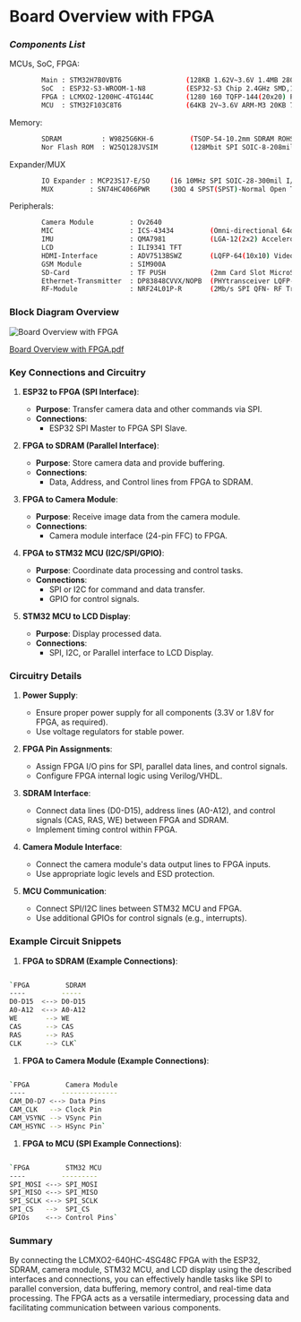 # Board Overview with FPGA


### *Components List*
MCUs, SoC, FPGA:
```sh
        Main : STM32H7B0VBT6                (128KB 1.62V~3.6V 1.4MB 280MHz FLASH 80 LQFP-100(14x14))               $3.198
        SoC  : ESP32-S3-WROOM-1-N8          (ESP32-S3 Chip 2.4GHz SMD,18x25.5mm WiFi Modules ROHS)                 $3.825
        FPGA : LCMXO2-1200HC-4TG144C        (1280 160 TQFP-144(20x20) Programmable Logic Device (CPLDs/FPGAs))     $2.577
        MCU  : STM32F103C8T6                (64KB 2V~3.6V ARM-M3 20KB 72MHz FLASH 37 LQFP-48(7x7))                 $0.915


```
Memory:
```sh
        SDRAM          : W9825G6KH-6         (TSOP-54-10.2mm SDRAM ROHS)                                           $1.194
        Nor Flash ROM  : W25Q128JVSIM        (128Mbit SPI SOIC-8-208mil NOR FLASH ROHS)                            $0.8955
```
Expander/MUX
```sh
        IO Expander : MCP23S17-E/SO     (16 10MHz SPI SOIC-28-300mil I/O Expanders)                                $1.383
        MUX         : SN74HC4066PWR     (30Ω 4 SPST(SPST)-Normal Open TSSOP-14 Analog Switches, Multiplexers)      $0.1308

```
Peripherals:
```sh
        Camera Module         : Ov2640
        MIC                   : ICS-43434         (Omni-directional 64dB - MEMS Microphones ROHS)                  $1.29
        IMU                   : QMA7981           (LGA-12(2x2) Accelerometers ROHS)                                $0.4935
        LCD                   : ILI9341 TFT
        HDMI-Interface        : ADV7513BSWZ       (LQFP-64(10x10) Video Interface ICs ROHS)                        $4.548  
        GSM Module            : SIM900A
        SD-Card               : TF PUSH           (2mm Card Slot MicroSD card (TF card) Self-bouncing, SMD)        $0.0443
        Ethernet-Transmitter  : DP83848CVVX/NOPB  (PHYtransceiver LQFP-48(7x7) Ethernet Transceivers ROHS)         $1.4835
        RF-Module             : NRF24L01P-R       (2Mb/s SPI QFN- RF Transceiver ICs)                              $0.898

```


### Block Diagram Overview

![Board Overview with FPGA](https://github.com/user-attachments/assets/ca1b505d-1f3a-4fce-9604-96fcfde150c6)


[Board Overview with FPGA.pdf](https://github.com/user-attachments/files/16422740/Board.Overview.with.FPGA.pdf)




### Key Connections and Circuitry

1.  **ESP32 to FPGA (SPI Interface)**:

    -   **Purpose**: Transfer camera data and other commands via SPI.
    -   **Connections**:
        -   ESP32 SPI Master to FPGA SPI Slave.
2.  **FPGA to SDRAM (Parallel Interface)**:

    -   **Purpose**: Store camera data and provide buffering.
    -   **Connections**:
        -   Data, Address, and Control lines from FPGA to SDRAM.
3.  **FPGA to Camera Module**:

    -   **Purpose**: Receive image data from the camera module.
    -   **Connections**:
        -   Camera module interface (24-pin FFC) to FPGA.
4.  **FPGA to STM32 MCU (I2C/SPI/GPIO)**:

    -   **Purpose**: Coordinate data processing and control tasks.
    -   **Connections**:
        -   SPI or I2C for command and data transfer.
        -   GPIO for control signals.
5.  **STM32 MCU to LCD Display**:

    -   **Purpose**: Display processed data.
    -   **Connections**:
        -   SPI, I2C, or Parallel interface to LCD Display.

### Circuitry Details

1.  **Power Supply**:

    -   Ensure proper power supply for all components (3.3V or 1.8V for FPGA, as required).
    -   Use voltage regulators for stable power.
2.  **FPGA Pin Assignments**:

    -   Assign FPGA I/O pins for SPI, parallel data lines, and control signals.
    -   Configure FPGA internal logic using Verilog/VHDL.
3.  **SDRAM Interface**:

    -   Connect data lines (D0-D15), address lines (A0-A12), and control signals (CAS, RAS, WE) between FPGA and SDRAM.
    -   Implement timing control within FPGA.
4.  **Camera Module Interface**:

    -   Connect the camera module's data output lines to FPGA inputs.
    -   Use appropriate logic levels and ESD protection.
5.  **MCU Communication**:

    -   Connect SPI/I2C lines between STM32 MCU and FPGA.
    -   Use additional GPIOs for control signals (e.g., interrupts).

### Example Circuit Snippets

1.  **FPGA to SDRAM (Example Connections)**:

```sh

`FPGA         SDRAM
----         -----
D0-D15  <--> D0-D15
A0-A12  <--> A0-A12
WE       --> WE
CAS      --> CAS
RAS      --> RAS
CLK      --> CLK`
```

1.  **FPGA to Camera Module (Example Connections)**:

```sh

`FPGA         Camera Module
----         --------------
CAM_D0-D7 <--> Data Pins
CAM_CLK   --> Clock Pin
CAM_VSYNC --> VSync Pin
CAM_HSYNC --> HSync Pin`
```

1.  **FPGA to MCU (SPI Example Connections)**:

```sh

`FPGA         STM32 MCU
----         ---------
SPI_MOSI <--> SPI_MOSI
SPI_MISO <--> SPI_MISO
SPI_SCLK <--> SPI_SCLK
SPI_CS   -->  SPI_CS
GPIOs    <--> Control Pins`
```

### Summary

By connecting the LCMXO2-640HC-4SG48C FPGA with the ESP32, SDRAM, camera module, STM32 MCU, and LCD display using the described interfaces and connections, you can effectively handle tasks like SPI to parallel conversion, data buffering, memory control, and real-time data processing. The FPGA acts as a versatile intermediary, processing data and facilitating communication between various components.

